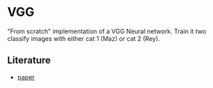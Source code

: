 # VGG

"From scratch" implementation of a VGG Neural network. Train it two classify
images with either cat 1 (Maz) or cat 2 (Rey).

## Literature

* [paper](https://arxiv.org/pdf/1409.1556.pdf)

